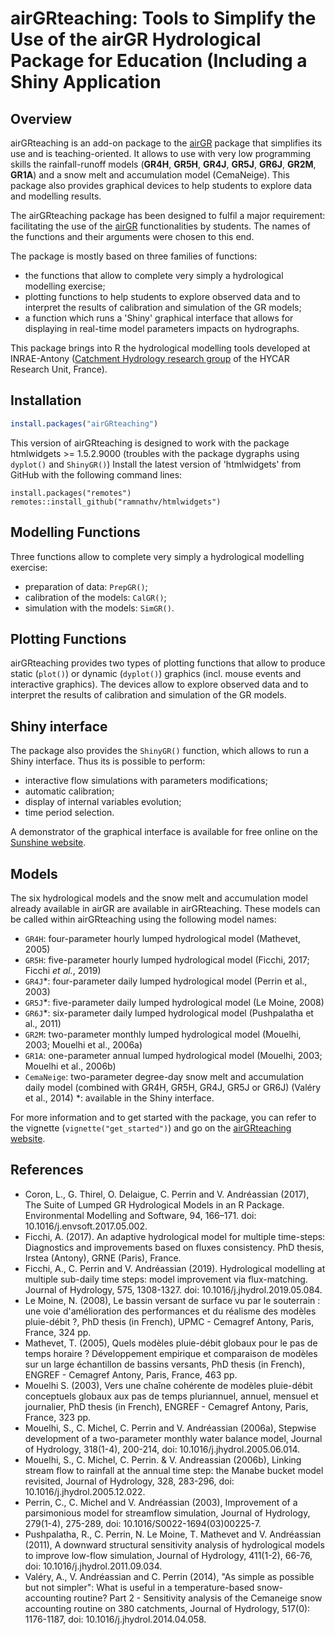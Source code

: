 
# airGRteaching: Tools to Simplify the Use of the airGR Hydrological Package for Education (Including a Shiny Application

## Overview

airGRteaching is an add-on package to the [airGR](https://CRAN.R-project.org/package=airGR) package that simplifies its use and is teaching-oriented.
It allows to use with very low programming skills the rainfall-runoff models (**GR4H**, **GR5H**, **GR4J**, **GR5J**, **GR6J**, **GR2M**, **GR1A**) and a snow melt and accumulation model (CemaNeige). This package also provides graphical devices to help students to explore data and modelling results.

The airGRteaching package has been designed to fulfil a major requirement: facilitating the use of the [airGR](https://CRAN.R-project.org/package=airGR) functionalities by students. The names of the functions and their arguments were chosen to this end. 

The package is mostly based on three families of functions:

- the functions that allow to complete very simply a hydrological modelling exercise;
- plotting functions to help students to explore observed data and to interpret the results of calibration and simulation of the GR models;
- a function which runs a 'Shiny' graphical interface that allows for displaying in real-time model parameters impacts on hydrographs.

This package brings into R the hydrological modelling tools developed at INRAE-Antony ([Catchment Hydrology research group](https://webgr.inrae.fr/en/home/) of the HYCAR Research Unit, France).


## Installation

``` r
install.packages("airGRteaching")
```

This version of airGRteaching is designed to work with the package htmlwidgets >= 1.5.2.9000 (troubles with the package dygraphs using `dyplot()` and `ShinyGR()`)
Install the latest version of 'htmlwidgets' from GitHub with the following command lines:

``` {r eval=FALSE}
install.packages("remotes")
remotes::install_github("ramnathv/htmlwidgets")
``` 


## Modelling Functions

Three functions allow to complete very simply a hydrological modelling exercise:

- preparation of data: `PrepGR()`;
- calibration of the models: `CalGR()`;
- simulation with the models: `SimGR()`.



## Plotting Functions

airGRteaching provides two types of plotting functions that allow to produce static (`plot()`) or dynamic (`dyplot()`) graphics (incl. mouse events and interactive graphics).
The devices allow to explore observed data and to interpret the results of calibration and simulation of the GR models.



## Shiny interface

The package also provides the `ShinyGR()` function, which allows to run a Shiny interface. Thus its is possible to perform:

- interactive flow simulations with parameters modifications;
- automatic calibration;
- display of internal variables evolution;
- time period selection.

A demonstrator of the graphical interface is available for free online on the [Sunshine website](https://sunshine.irstea.fr/).


## Models

The six hydrological models and the snow melt and accumulation model already available in airGR are available in airGRteaching.
These models can be called within airGRteaching using the following model names: 

- `GR4H`: four-parameter hourly lumped hydrological model (Mathevet, 2005)
- `GR5H`: five-parameter hourly lumped hydrological model (Ficchi, 2017; Ficchi *et al.*, 2019)
- `GR4J`&#42;: four-parameter daily lumped hydrological model (Perrin et al., 2003)
- `GR5J`&#42;: five-parameter daily lumped hydrological model (Le Moine, 2008)
- `GR6J`&#42;: six-parameter daily lumped hydrological model (Pushpalatha et al., 2011)
- `GR2M`: two-parameter monthly lumped hydrological model (Mouelhi, 2003; Mouelhi et al., 2006a)
- `GR1A`: one-parameter annual lumped hydrological model (Mouelhi, 2003; Mouelhi et al., 2006b)
- `CemaNeige`: two-parameter degree-day snow melt and accumulation daily model (combined with GR4H, GR5H, GR4J, GR5J or GR6J) (Valéry et al., 2014)
&#42;: available in the Shiny interface.

For more information and to get started with the package, you can refer to the vignette (`vignette("get_started")`) and go on the [airGRteaching website](https://hydrogr.github.io/airGRteaching/).


## References

- Coron, L., G. Thirel, O. Delaigue, C. Perrin and V. Andréassian (2017), The Suite of Lumped GR Hydrological Models in an R Package. Environmental Modelling and Software, 94, 166–171. doi: 10.1016/j.envsoft.2017.05.002.
- Ficchi, A. (2017). An adaptive hydrological model for multiple time-steps: Diagnostics and improvements based on fluxes consistency. PhD thesis, Irstea (Antony), GRNE (Paris), France.
- Ficchi, A., C. Perrin and V. Andréassian (2019). Hydrological modelling at multiple sub-daily time steps: model improvement via flux-matching. Journal of Hydrology, 575, 1308-1327. doi: 10.1016/j.jhydrol.2019.05.084.
- Le Moine, N. (2008), Le bassin versant de surface vu par le souterrain : une voie d'amélioration des performances et du réalisme des modèles pluie-débit ?, PhD thesis (in French), UPMC - Cemagref Antony, Paris, France, 324 pp.
- Mathevet, T. (2005), Quels modèles pluie-débit globaux pour le pas de temps horaire ? Développement empirique et comparaison de modèles sur un large échantillon de bassins versants, PhD thesis (in French), ENGREF - Cemagref Antony, Paris, France, 463 pp.
- Mouelhi S. (2003), Vers une chaîne cohérente de modèles pluie-débit conceptuels globaux aux pas de temps pluriannuel, annuel, mensuel et journalier, PhD thesis (in French), ENGREF - Cemagref Antony, Paris, France, 323 pp.
- Mouelhi, S., C. Michel, C. Perrin and V. Andréassian (2006a), Stepwise development of a two-parameter monthly water balance model, Journal of Hydrology, 318(1-4), 200-214, doi: 10.1016/j.jhydrol.2005.06.014.
- Mouelhi, S., C. Michel, C. Perrin. & V. Andreassian (2006b), Linking stream flow to rainfall at the annual time step: the Manabe bucket model revisited, Journal of Hydrology, 328, 283-296, doi: 10.1016/j.jhydrol.2005.12.022.
- Perrin, C., C. Michel and V. Andréassian (2003), Improvement of a parsimonious model for streamflow simulation, Journal of Hydrology, 279(1-4), 275-289, doi: 10.1016/S0022-1694(03)00225-7.
- Pushpalatha, R., C. Perrin, N. Le Moine, T. Mathevet and V. Andréassian (2011), A downward structural sensitivity analysis of hydrological models to improve low-flow simulation, Journal of Hydrology, 411(1-2), 66-76, doi: 10.1016/j.jhydrol.2011.09.034.
- Valéry, A., V. Andréassian and C. Perrin (2014), "As simple as possible but not simpler": What is useful in a temperature-based snow-accounting routine? Part 2 - Sensitivity analysis of the Cemaneige snow accounting routine on 380 catchments, Journal of Hydrology, 517(0): 1176-1187, doi: 10.1016/j.jhydrol.2014.04.058.

